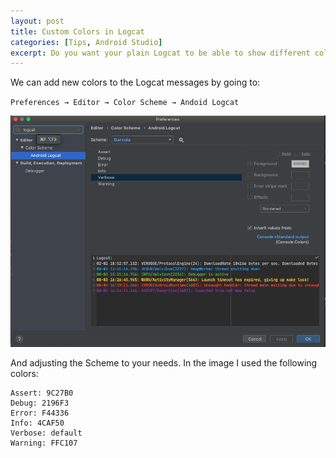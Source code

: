 ```yaml
---
layout: post
title: Custom Colors in Logcat
categories: [Tips, Android Studio]
excerpt: Do you want your plain Logcat to be able to show different colors for each message type? I will show you how easy it is!
---
```


We can add new colors to the Logcat messages by going to:

`Preferences → Editor → Color Scheme → Andoid Logcat`

![Locat Colors](../images/Android_Studio_Logcat_01.png)

And adjusting the Scheme to your needs. In the image I used the following colors:

```
Assert: 9C27B0
Debug: 2196F3
Error: F44336
Info: 4CAF50
Verbose: default
Warning: FFC107
```
